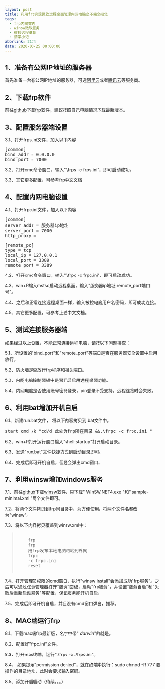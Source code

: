 ```yaml
---
layout: post
title: 利用frp实现微软远程桌面管理内网电脑之不完全指北
tags:
  - frp内网穿透
  - winsw微软服务
  - 微软远程桌面
  - 清学小记
abbrlink: 2174
date: 2020-03-25 00:00:00
---
```


<!-- wp:heading -->

## 1、准备有公网IP地址的服务器

<!-- /wp:heading -->

<!-- wp:paragraph -->

首先准备一台有公网IP地址的服务器，可选[阿里云](https://www.aliyun.com/minisite/goods?userCode=qmdrct9z)或者[腾讯云](https://url.cn/5UPrjHG)等服务商。

<!-- /wp:paragraph -->

<!-- wp:heading -->

## 2、下载frp软件

<!-- /wp:heading -->

<!-- wp:paragraph -->

前往[github](https://github.com/fatedier/frp)下载[frp](https://github.com/fatedier/frp/releases)软件，建议按照自己电脑情况下载最新版本。

<!-- /wp:paragraph -->

<!-- wp:heading -->

## 3、配置服务器端设置

<!-- /wp:heading -->

<!-- wp:paragraph -->

3.1、打开frps.ini文件，加入以下内容

<!-- /wp:paragraph -->

<!-- wp:preformatted -->
<pre class="wp-block-preformatted">[common]
bind_addr = 0.0.0.0
bind_port = 7000</pre>
<!-- /wp:preformatted -->

<!-- wp:paragraph -->

3.2、打开cmd命令窗口，输入".\frps -c frps.ini"，即可启动成功。

<!-- /wp:paragraph -->

<!-- wp:paragraph -->

3.3、其它更多配置，可参考[frp中文文档](https://github.com/fatedier/frp/blob/master/README_zh.md)

<!-- /wp:paragraph -->

<!-- wp:heading -->

## 4、配置内网电脑设置

<!-- /wp:heading -->

<!-- wp:paragraph -->

4.1、打开frpc.ini文件，加入以下内容

<!-- /wp:paragraph -->

<!-- wp:preformatted -->
<pre class="wp-block-preformatted">[common]
server_addr = 服务器ip地址
server_port = 7000
http_proxy =

[remote_pc]
type = tcp
local_ip = 127.0.0.1
local_port = 3389
remote_port = 3389</pre>
<!-- /wp:preformatted -->

<!-- wp:paragraph -->

4.2、打开cmd命令窗口，输入".\frpc -c frpc.ini"，即可启动成功。

<!-- /wp:paragraph -->

<!-- wp:paragraph -->

4.3、win+R输入mstsc启动远程桌面，输入"服务器ip地址:remote_port端口号"。

<!-- /wp:paragraph -->

<!-- wp:paragraph -->

4.4、之后和正常连接远程桌面一样，输入被控电脑用户名密码，即可成功连接。

<!-- /wp:paragraph -->

<!-- wp:paragraph -->

4.5、其它更多配置，可参考上述中文文档。

<!-- /wp:paragraph -->

<!-- wp:heading -->

## 5、测试连接服务器端

<!-- /wp:heading -->

<!-- wp:paragraph {"textColor":"vivid-red"} -->

如果经过以上设置，不能正常连接远程电脑，请按以下问题排查：

<!-- /wp:paragraph -->

<!-- wp:paragraph {"textColor":"vivid-red"} -->

5.1、所设置的"bind_port"和"remote_port"等端口是否在服务器安全设置中启用放行。

<!-- /wp:paragraph -->

<!-- wp:paragraph {"textColor":"vivid-red"} -->

5.2、防火墙是否放行frp程序和相关端口。

<!-- /wp:paragraph -->

<!-- wp:paragraph {"textColor":"vivid-red"} -->

5.3、内网电脑控制面板中是否开启启用远程桌面功能。

<!-- /wp:paragraph -->

<!-- wp:paragraph {"textColor":"vivid-red"} -->

5.4、内网电脑是否使用账号密码登录，pin登录不受支持，远程连接时会失败。

<!-- /wp:paragraph -->

<!-- wp:heading -->

## 6、利用bat增加开机自启

<!-- /wp:heading -->

<!-- wp:paragraph -->

6.1、新建run.bat文件， 将以下内容拷贝到.bat文件中。

<!-- /wp:paragraph -->

<!-- wp:preformatted -->
<pre class="wp-block-preformatted">start cmd /k "cd/d 此处为frp所在目录 &&.\frpc -c frpc.ini "</pre>
<!-- /wp:preformatted -->

<!-- wp:paragraph -->

6.2、win+R打开运行窗口输入"shell:startup"打开启动目录。

<!-- /wp:paragraph -->

<!-- wp:paragraph -->

6.3、发送"run.bat"文件快捷方式到启动目录即可。

<!-- /wp:paragraph -->

<!-- wp:paragraph {"textColor":"vivid-red"} -->

6.4、完成后即可开机自启，但是会弹出cmd窗口。

<!-- /wp:paragraph -->

<!-- wp:heading -->

## 7、利用winsw增加windows服务

<!-- /wp:heading -->

<!-- wp:paragraph -->

7.1、前往[github](https://github.com/winsw/winsw)下载[winsw](https://github.com/winsw/winsw/releases)软件，只下载" WinSW.NET4.exe "和" sample-minimal.xml "两个文件即可。

<!-- /wp:paragraph -->

<!-- wp:paragraph -->

7.2、将两个文件拷贝到frp同目录中，为方便使用，将两个文件名都改为"winsw"。

<!-- /wp:paragraph -->

<!-- wp:paragraph -->

7.3、将以下内容拷贝覆盖到winsw.xml中：

<!-- /wp:paragraph -->

> <pre> <service>  
>     <id>frp</id>  
>     <name>frp</name>  
>     <description>用frp发布本地电脑网站到外网</description>  
>     <executable>frpc</executable>  
>     <arguments>-c frpc.ini</arguments>  
>     <logmode>reset</logmode>  
> </service>
> </pre>

<!-- wp:paragraph -->

7.4、打开管理员权限的cmd窗口，执行"winsw install"会添加成功"frp服务"。之后可以通过任务管理器打开"服务"面板，启动"frp服务"，并设置"服务自启"和"失败后重新启动服务"等配置，保证服务能开机自启。

<!-- /wp:paragraph -->

<!-- wp:paragraph {"textColor":"vivid-red"} -->

7.5、完成后即可开机自启，并且没有cmd窗口弹出，推荐。

<!-- /wp:paragraph -->

<!-- wp:heading -->

## 8、MAC端运行frp

<!-- /wp:heading -->

<!-- wp:paragraph -->

8.1、下载mac端frp最新版，名字中带" _darwin_"的就是。

<!-- /wp:paragraph -->

<!-- wp:paragraph -->

8.2、配置好"frpc.ini"文件。

<!-- /wp:paragraph -->

<!-- wp:paragraph -->

8.3、打开mac终端，运行"./frpc -c ./frpc.ini"。

<!-- /wp:paragraph -->

<!-- wp:paragraph -->

8.4、 如果提示"permission denied"，就在终端中执行：sudo chmod -R 777 要操作的目录地址，此时会要求输入密码。

<!-- /wp:paragraph -->

<!-- wp:paragraph -->

8.5、添加开启启动（待续。。。）

<!-- /wp:paragraph -->